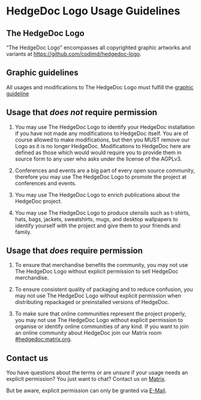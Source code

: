 # HedgeDoc Logo Usage Guidelines

## The HedgeDoc Logo

“The HedgeDoc Logo” encompasses all copyrighted graphic artworks and variants at https://github.com/codimd/hedgedoc-logo.

## Graphic guidelines

All usages and modifications to The HedgeDoc Logo must fulfill the [graphic guideline](https://github.com/codimd/hedgedoc-logo/blob/main/Graphic-Guidlines/Graphic-Guidlines_v.1.0.pdf)

## Usage that *does not* require permission

1. You may use The HedgeDoc Logo to identify your HedgeDoc installation if you have not made any modifications to HedgeDoc itself. You are of course allowed to make modifications, but then you MUST remove our Logo as it is no longer HedgeDoc. Modifications to HedgeDoc here are defined as those which would would require you to provide them in source form to any user who asks under the license of the AGPLv3.

2. Conferences and events are a big part of every open source community, therefore you may use The HedgeDoc Logo to promote the project at conferences and events. 

3. You may use The HedgeDoc Logo to enrich publications about the HedgeDoc project.

4. You may use The HedgeDoc Logo to produce utensils such as t-shirts, hats, bags, jackets, sweatshirts, mugs, and desktop wallpapers to identify yourself with the project and give them to your friends and family.

## Usage that *does* require permission

1. To ensure that merchandise benefits the community, you may not use The HedgeDoc Logo without explicit permission to sell HedgeDoc merchandise.

2. To ensure consistent quality of packaging and to reduce confusion, you may not use The HedgeDoc Logo without explicit permission when distributing repackaged or preinstalled versions of HedgeDoc. 

3. To make sure that online communities represent the project properly, you may not use The HedgeDoc Logo without explicit permission to organise or identify online communities of any kind. If you want to join an online community about HedgeDoc join our Matrix room [#hedgedoc:matrix.org](https://matrix.to/#/#hedgedoc:matrix.org).

## Contact us

You have questions about the terms or are unsure if your usage needs an explicit permission? You just want to chat? Contact us on [Matrix](https://matrix.to/#/#hedgedoc:matrix.org).

But be aware, explicit permission can only be granted via [E-Mail](mailto:logo@hedgedoc.org).
